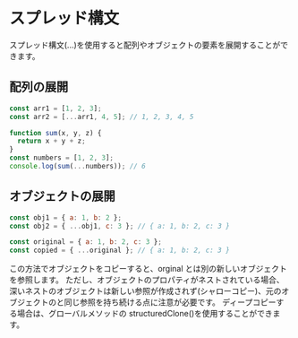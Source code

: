 # スプレッド構文

スプレッド構文(...)を使用すると配列やオブジェクトの要素を展開することができます。

## 配列の展開

```javascript
const arr1 = [1, 2, 3];
const arr2 = [...arr1, 4, 5]; // 1, 2, 3, 4, 5
```

```javascript
function sum(x, y, z) {
  return x + y + z;
}
const numbers = [1, 2, 3];
console.log(sum(...numbers)); // 6
```

## オブジェクトの展開

```javascript
const obj1 = { a: 1, b: 2 };
const obj2 = { ...obj1, c: 3 }; // { a: 1, b: 2, c: 3 }
```

```javascript
const original = { a: 1, b: 2, c: 3 };
const copied = { ...original }; // { a: 1, b: 2, c: 3 }
```

この方法でオブジェクトをコピーすると、orginal とは別の新しいオブジェクトを参照します。
ただし、オブジェクトのプロパティがネストされている場合、深いネストのオブジェクトは新しい参照が作成されず(シャローコピー)、元のオブジェクトのと同じ参照を持ち続ける点に注意が必要です。
ディープコピーする場合は、グローバルメソッドの structuredClone()を使用することができます。
